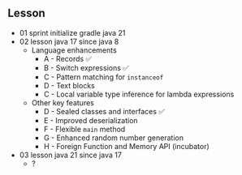 ## Lesson
- 01 sprint initialize gradle java 21
- 02 lesson java 17 since java 8
  - Language enhancements
    - A - Records ✅
    - B - Switch expressions ✅
    - C - Pattern matching for `instanceof`
    - D - Text blocks
    - C - Local variable type inference for lambda expressions
  - Other key features
    - D - Sealed classes and interfaces ✅
    - E - Improved deserialization
    - F - Flexible `main` method
    - G - Enhanced random number generation
    - H - Foreign Function and Memory API (incubator)
- 03 lesson java 21 since java 17
  - ?